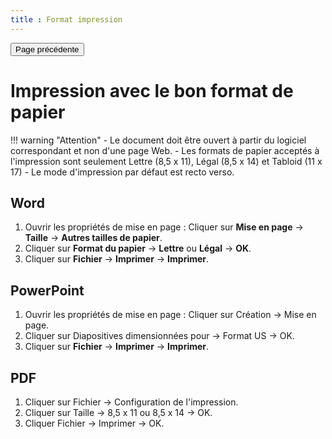 ```yaml
---
title : Format impression
---
```


<button onclick="history.back(); return false" class="md-button md-button--primary">Page précédente</button>


# Impression avec le bon format de papier

!!! warning "Attention"
    - Le document doit être ouvert à partir du logiciel correspondant et non d'une page Web.
    - Les formats de papier acceptés à l'impression sont seulement Lettre (8,5 x 11), Légal (8,5 x 14) et Tabloid (11 x 17)
    - Le mode d'impression par défaut est recto verso.

## Word

1. Ouvrir les propriétés de mise en page : Cliquer sur **Mise en page** → **Taille** → **Autres tailles de papier**.
2. Cliquer sur **Format du papier** → **Lettre** ou **Légal** → **OK**.
3. Cliquer sur **Fichier** → **Imprimer** → **Imprimer**.


## PowerPoint

1. Ouvrir les propriétés de mise en page : Cliquer sur Création → Mise en page.
2. Cliquer sur Diapositives dimensionnées pour → Format US → OK.
3. Cliquer sur **Fichier** → **Imprimer** → **Imprimer**.

## PDF

1. Cliquer sur Fichier → Configuration de l'impression.
2. Cliquer sur Taille → 8,5 x 11 ou 8,5 x 14 → OK.
3. Cliquer Fichier → Imprimer → OK.